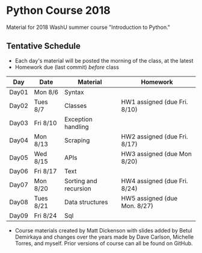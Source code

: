 # Python Course 2018

Material for 2018 WashU summer course "Introduction to Python."


## Tentative Schedule

- Each day's material will be posted the morning of the class, at the latest
- Homework due (last commit) *before* class

| Day | Date | Material | Homework
|----|----|----|----|
| Day01 | Mon 8/6 | Syntax |     |
| Day02 | Tues 8/7 | Classes | HW1 assigned (due Fri. 8/10)
| Day03 | Fri 8/10 | Exception handling |     |
| Day04 | Mon 8/13 | Scraping | HW2 assigned (due Fri. 8/17)     |
| Day05 | Wed 8/15 | APIs | HW3 assigned (due Mon 8/20)     |
| Day06 | Fri 8/17 | Text |     |
| Day07 | Mon 8/20 | Sorting and recursion | HW4 assigned (due Fri. 8/24) 
| Day08 | Tues 8/21 | Data structures |HW5 assigned (due Mon. 8/27)      |
| Day09 | Fri 8/24 | Sql |     |



- Course materials created by Matt Dickenson with slides added by Betul Demirkaya and changes over the years made by Dave Carlson, Michelle Torres, and myself.  Prior versions of course can all be found on GitHub.
